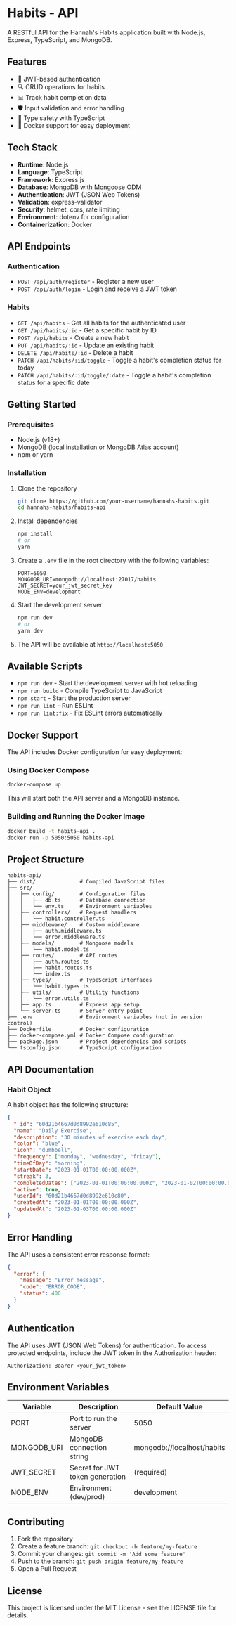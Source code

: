 # Habits - API

A RESTful API for the Hannah's Habits application built with Node.js, Express, TypeScript, and MongoDB.

## Features

- 🔐 JWT-based authentication
- 🔍 CRUD operations for habits
- 📊 Track habit completion data
- 🛡️ Input validation and error handling
- 📝 Type safety with TypeScript
- 🚀 Docker support for easy deployment

## Tech Stack

- **Runtime**: Node.js
- **Language**: TypeScript
- **Framework**: Express.js
- **Database**: MongoDB with Mongoose ODM
- **Authentication**: JWT (JSON Web Tokens)
- **Validation**: express-validator
- **Security**: helmet, cors, rate limiting
- **Environment**: dotenv for configuration
- **Containerization**: Docker

## API Endpoints

### Authentication

- `POST /api/auth/register` - Register a new user
- `POST /api/auth/login` - Login and receive a JWT token

### Habits

- `GET /api/habits` - Get all habits for the authenticated user
- `GET /api/habits/:id` - Get a specific habit by ID
- `POST /api/habits` - Create a new habit
- `PUT /api/habits/:id` - Update an existing habit
- `DELETE /api/habits/:id` - Delete a habit
- `PATCH /api/habits/:id/toggle` - Toggle a habit's completion status for today
- `PATCH /api/habits/:id/toggle/:date` - Toggle a habit's completion status for a specific date

## Getting Started

### Prerequisites

- Node.js (v18+)
- MongoDB (local installation or MongoDB Atlas account)
- npm or yarn

### Installation

1. Clone the repository

   ```bash
   git clone https://github.com/your-username/hannahs-habits.git
   cd hannahs-habits/habits-api
   ```

2. Install dependencies

   ```bash
   npm install
   # or
   yarn
   ```

3. Create a `.env` file in the root directory with the following variables:

   ```
   PORT=5050
   MONGODB_URI=mongodb://localhost:27017/habits
   JWT_SECRET=your_jwt_secret_key
   NODE_ENV=development
   ```

4. Start the development server

   ```bash
   npm run dev
   # or
   yarn dev
   ```

5. The API will be available at `http://localhost:5050`

## Available Scripts

- `npm run dev` - Start the development server with hot reloading
- `npm run build` - Compile TypeScript to JavaScript
- `npm start` - Start the production server
- `npm run lint` - Run ESLint
- `npm run lint:fix` - Fix ESLint errors automatically

## Docker Support

The API includes Docker configuration for easy deployment:

### Using Docker Compose

```bash
docker-compose up
```

This will start both the API server and a MongoDB instance.

### Building and Running the Docker Image

```bash
docker build -t habits-api .
docker run -p 5050:5050 habits-api
```

## Project Structure

```
habits-api/
├── dist/              # Compiled JavaScript files
├── src/
│   ├── config/        # Configuration files
│   │   ├── db.ts      # Database connection
│   │   └── env.ts     # Environment variables
│   ├── controllers/   # Request handlers
│   │   └── habit.controller.ts
│   ├── middleware/    # Custom middleware
│   │   ├── auth.middleware.ts
│   │   └── error.middleware.ts
│   ├── models/        # Mongoose models
│   │   └── habit.model.ts
│   ├── routes/        # API routes
│   │   ├── auth.routes.ts
│   │   ├── habit.routes.ts
│   │   └── index.ts
│   ├── types/         # TypeScript interfaces
│   │   └── habit.types.ts
│   ├── utils/         # Utility functions
│   │   └── error.utils.ts
│   ├── app.ts         # Express app setup
│   └── server.ts      # Server entry point
├── .env               # Environment variables (not in version control)
├── Dockerfile         # Docker configuration
├── docker-compose.yml # Docker Compose configuration
├── package.json       # Project dependencies and scripts
└── tsconfig.json      # TypeScript configuration
```

## API Documentation

### Habit Object

A habit object has the following structure:

```json
{
  "_id": "60d21b4667d0d8992e610c85",
  "name": "Daily Exercise",
  "description": "30 minutes of exercise each day",
  "color": "blue",
  "icon": "dumbbell",
  "frequency": ["monday", "wednesday", "friday"],
  "timeOfDay": "morning",
  "startDate": "2023-01-01T00:00:00.000Z",
  "streak": 3,
  "completedDates": ["2023-01-01T00:00:00.000Z", "2023-01-02T00:00:00.000Z"],
  "active": true,
  "userId": "60d21b4667d0d8992e610c80",
  "createdAt": "2023-01-01T00:00:00.000Z",
  "updatedAt": "2023-01-03T00:00:00.000Z"
}
```

## Error Handling

The API uses a consistent error response format:

```json
{
  "error": {
    "message": "Error message",
    "code": "ERROR_CODE",
    "status": 400
  }
}
```

## Authentication

The API uses JWT (JSON Web Tokens) for authentication. To access protected endpoints, include the JWT token in the Authorization header:

```
Authorization: Bearer <your_jwt_token>
```

## Environment Variables

| Variable    | Description                     | Default Value              |
| ----------- | ------------------------------- | -------------------------- |
| PORT        | Port to run the server          | 5050                       |
| MONGODB_URI | MongoDB connection string       | mongodb://localhost/habits |
| JWT_SECRET  | Secret for JWT token generation | (required)                 |
| NODE_ENV    | Environment (dev/prod)          | development                |

## Contributing

1. Fork the repository
2. Create a feature branch: `git checkout -b feature/my-feature`
3. Commit your changes: `git commit -m 'Add some feature'`
4. Push to the branch: `git push origin feature/my-feature`
5. Open a Pull Request

## License

This project is licensed under the MIT License - see the LICENSE file for details.
